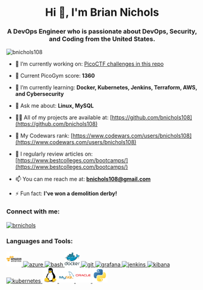 <h1 align="center">Hi 👋, I'm Brian Nichols</h1>
<h3 align="center">A DevOps Engineer who is passionate about DevOps, Security, and Coding from the United States.</h3>

<p align="left"> <img src="https://komarev.com/ghpvc/?username=bnichols108&label=Profile%20views&color=0e75b6&style=flat" alt="bnichols108" /> </p>

- 🔭 I’m currently working on: [PicoCTF challenges in this repo](https://github.com/bnichols108/PicoCTF)

- 💯 Current PicoGym score: **1360**

- 🌱 I’m currently learning: **Docker, Kubernetes, Jenkins, Terraform, AWS, and Cybersecurity**

- 💬 Ask me about: **Linux, MySQL**

- 👨‍💻 All of my projects are available at: [https://github.com/bnichols108](https://github.com/bnichols108)

- 💾 My Codewars rank: [https://www.codewars.com/users/bnichols108](https://www.codewars.com/users/bnichols108)

- 📝 I regularly review articles on: [https://www.bestcolleges.com/bootcamps/](https://www.bestcolleges.com/bootcamps/)

- 📫 You can me reach me at: **bnichols108@gmail.com**

- ⚡ Fun fact: **I've won a demolition derby!**



<h3 align="left">Connect with me:</h3>
<p align="left">
<a href="https://linkedin.com/in/brnichols" target="blank"><img align="center" src="https://raw.githubusercontent.com/rahuldkjain/github-profile-readme-generator/master/src/images/icons/Social/linked-in-alt.svg" alt="brnichols" height="30" width="40" /></a>
</p>

<h3 align="left">Languages and Tools:</h3>
<p align="left"> <a href="https://aws.amazon.com" target="_blank"> <img src="https://raw.githubusercontent.com/devicons/devicon/master/icons/amazonwebservices/amazonwebservices-original-wordmark.svg" alt="aws" width="40" height="40"/> </a> <a href="https://azure.microsoft.com/en-in/" target="_blank"> <img src="https://www.vectorlogo.zone/logos/microsoft_azure/microsoft_azure-icon.svg" alt="azure" width="40" height="40"/> </a> <a href="https://www.gnu.org/software/bash/" target="_blank"> <img src="https://www.vectorlogo.zone/logos/gnu_bash/gnu_bash-icon.svg" alt="bash" width="40" height="40"/> </a> <a href="https://www.docker.com/" target="_blank"> <img src="https://raw.githubusercontent.com/devicons/devicon/master/icons/docker/docker-original-wordmark.svg" alt="docker" width="40" height="40"/> </a> <a href="https://git-scm.com/" target="_blank"> <img src="https://www.vectorlogo.zone/logos/git-scm/git-scm-icon.svg" alt="git" width="40" height="40"/> </a> <a href="https://grafana.com" target="_blank"> <img src="https://www.vectorlogo.zone/logos/grafana/grafana-icon.svg" alt="grafana" width="40" height="40"/> </a> <a href="https://www.jenkins.io" target="_blank"> <img src="https://www.vectorlogo.zone/logos/jenkins/jenkins-icon.svg" alt="jenkins" width="40" height="40"/> </a> <a href="https://www.elastic.co/kibana" target="_blank"> <img src="https://www.vectorlogo.zone/logos/elasticco_kibana/elasticco_kibana-icon.svg" alt="kibana" width="40" height="40"/> </a> <a href="https://kubernetes.io" target="_blank"> <img src="https://www.vectorlogo.zone/logos/kubernetes/kubernetes-icon.svg" alt="kubernetes" width="40" height="40"/> </a> <a href="https://www.linux.org/" target="_blank"> <img src="https://raw.githubusercontent.com/devicons/devicon/master/icons/linux/linux-original.svg" alt="linux" width="40" height="40"/> </a> <a href="https://www.mysql.com/" target="_blank"> <img src="https://raw.githubusercontent.com/devicons/devicon/master/icons/mysql/mysql-original-wordmark.svg" alt="mysql" width="40" height="40"/> </a> <a href="https://www.oracle.com/" target="_blank"> <img src="https://raw.githubusercontent.com/devicons/devicon/master/icons/oracle/oracle-original.svg" alt="oracle" width="40" height="40"/> </a> <a href="https://www.python.org" target="_blank"> <img src="https://raw.githubusercontent.com/devicons/devicon/master/icons/python/python-original.svg" alt="python" width="40" height="40"/> </a> </p>

